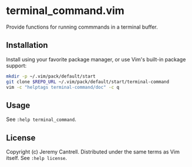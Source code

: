 # terminal\_command.vim

Provide functions for running commmands in a terminal buffer.

## Installation

Install using your favorite package manager, or use Vim's built-in package support:

```sh
mkdir -p ~/.vim/pack/default/start
git clone $REPO_URL ~/.vim/pack/default/start/terminal-command
vim -c "helptags terminal-command/doc" -c q
```

## Usage

See `:help terminal_command`.

## License

Copyright (c) Jeremy Cantrell. Distributed under the same terms as Vim itself.
See `:help license`.
